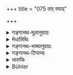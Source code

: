 +++
title = "075 तत् स्याद्"

+++

<details><summary>गङ्गानथ-मूलानुवादः</summary>

It should be folly equipped with weapons, with money and grain, with conveyances, with Brāhmaṇas, with artisans, with machines, with fodder and with water,—(75)
</details>

<details><summary>मेधातिथिः</summary>

**आयुधैः** खड्गप्रासादिभिः **संपन्नम्** उपेतम् । आयुधग्रहणं वर्मशिरस्त्राणोपस्कारादेर् अन्यस्यापि युद्धोपकरणस्य प्रदर्शनार्थम् । **धनं** रूप्यसुवर्णादीनि । **वाहनानि** रथाश्वादयः । **शिल्पिभिर्** यन्त्रावाहतक्षप्रभृतिभिः । **यवसेन** । **ब्राह्मणैर्** मन्त्रिपुरोहितैर् अन्यैर् वा । दण्डिकापोतेन ध्वजशङ्कया कदाचिन् नृपधर्मसाहाय्येन प्रवर्तन्ते । प्रदर्शनार्थत्वाच् च भिषगौषधाद्य् अपेक्षेत । संरोहणाद्युपयोगि संनिधापयितव्यम् ॥ ७.७५ ॥
</details>

<details><summary>गङ्गानथ-भाष्यानुवादः</summary>

‘*Weapons*’—swords, javelins &c.

‘*Equipped*’—supplied.

‘Weapons’ include also armour, helmet and other accoutrements of war.

‘*Money*’—gold, silver &c.

‘*Conveyances*’— chariots, horses &c.

‘*Artisans*’—men capable of working at machines, *i.e*., carpenters and so forth.

‘*Fodder*’—

‘*Brāhmaṇas*’— ministers and priests, as well as others. These may come useful if certain religious acts have got to be done for the allaying of sudden portents etc.

As the list is not meant to be exhaustive, the king should get together also physicians and other persons likely to be of use.—(75)
</details>

<details><summary>गङ्गानथ-टिप्पन्यः</summary>

This verse is quoted in *Vīramitrodaya* (Rājanīti, p. 204);—in
*Vīramitrodaya* (Lakṣaṇa, p. 238);—in *Parāśaramādhava* (Ācāra, p.
407);—in *Nṛsiṃhaprasāda* (Saṃskāra, p. 72a);—and in *Nītimayūkha* (p.
65), which explains ‘*mantraiḥ*’ (v. l. ‘*yantraiḥ*’) as ‘persons well
versed in the use of incantations for the cure of snake-bite and other
ills’.
</details>

<details><summary>भारुचिः</summary>

दुर्गोपरोधकालप्रयोजनवतां प्रदर्शनार्थः श्लोकः । एवं च सत्य् अन्यद् अपि यत् कालप्रयोजनं वधशल्यविषवैद्यमौहूर्तिकादि तद् अपि ग्राह्यम् ॥ ७.७५ ॥
</details>

<details><summary>Bühler</summary>

075	Let that (fort) be well supplied with weapons, money, grain and beasts of burden, with Brahmanas, with artisans, with engines, with fodder, and with water.
</details>
